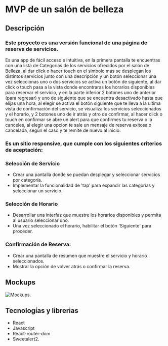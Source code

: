 # MVP de un salón de belleza
## Descripción
### Este proyecto es una versión funcional de una página de reserva de servicios.
 Es una app de fácil acceso e intuitiva, en la primera pantalla te encuentras con una lista de Categorias de los servicios ofrecidos por el salón de Belleza, al dar click o hacer touch en el simbolo más se desplegan los distintos servicios junto con una descripción y un botón seleccionar una vez seleccionas uno o dos servicios se activa un botón de siguiente, al dar click o touch pasa a la vista donde encontraras los horarios disponibles para reservar el servicio, y en la parte inferior 2 botones uno de anterior (para regresar) y uno de siguiente que se encuentra desactivado hasta que elijas una hora, al elegir se activa el botón siguiente que te lleva a la ultima vista de confirmación del servicio, se visualiza los servicios seleccionados y el horario, y 2 botones uno de ir atrás y otro de confirmar, al hacer click o touch en confirmar se abre un alert para que confirmes tu reserva o la canceles, al elegir una opcion te sale un mensaje de reserva exitosa o cancelada, según el caso y te remite de nuevo al inicio. 

### Es un sitio responsive, que cumple con los siguientes criterios de aceptación: 
### **Selección de Servicio**

- Crear una pantalla donde se puedan desplegar y seleccionar servicios por categoría.
- Implementar la funcionalidad de 'tap' para expandir las categorías y seleccionar un servicio.

### **Selección de Horario**

- Desarrollar una interfaz que muestre los horarios disponibles y permita al usuario seleccionar uno.
- Una vez seleccionado el horario, habilitar el botón 'Siguiente' para proceder.

### **Confirmación de Reserva:**

- Crear una pantalla de resumen que muestre el servicio y horario seleccionados.
- Mostrar la opción de volver atrás o confirmar la reserva.

## Mockups
![Mockups.](https://raw.githubusercontent.com/ErikaDUARTEm/mvp-peluqueria/main/erika/reto-tecnico-planify/challenge-desarrollador-junior/src/assets/mockup.png )
## Tecnologías y librerias
* React
* Javascript
* React-router-dom
* Sweetalert2.